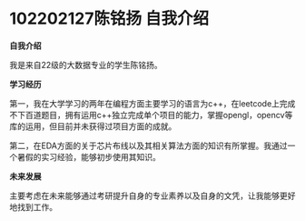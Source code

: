 # 102202127陈铭扬 自我介绍
**自我介绍**

我是来自22级的大数据专业的学生陈铭扬。

**学习经历**

第一，我在大学学习的两年在编程方面主要学习的语言为c++，在leetcode上完成不下百道题目，拥有运用c++独立完成单个项目的能力，掌握opengl，opencv等库的运用，但目前并未获得过项目方面的成就。

第二，在EDA方面的关于芯片布线以及其相关算法方面的知识有所掌握。我通过一个暑假的实习经验，能够初步使用其知识。

**未来发展**

主要考虑在未来能够通过考研提升自身的专业素养以及自身的文凭，让我能够更好地找到工作。
